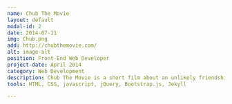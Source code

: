 ```yaml
---
name: Chub The Movie
layout: default
modal-id: 2
date: 2014-07-11
img: Chub.png
add: http://chubthemovie.com/
alt: image-alt
position: Front-End Web Developer
project-date: April 2014
category: Web Development
description: Chub The Movie is a short film about an unlikely friendship.
tools: HTML, CSS, javascript, jQuery, Bootstrap.js, Jekyll

---
```

